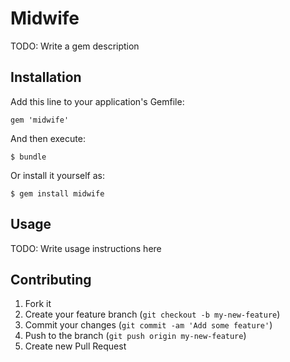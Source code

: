 # Midwife

TODO: Write a gem description

## Installation

Add this line to your application's Gemfile:

    gem 'midwife'

And then execute:

    $ bundle

Or install it yourself as:

    $ gem install midwife

## Usage

TODO: Write usage instructions here

## Contributing

1. Fork it
2. Create your feature branch (`git checkout -b my-new-feature`)
3. Commit your changes (`git commit -am 'Add some feature'`)
4. Push to the branch (`git push origin my-new-feature`)
5. Create new Pull Request

